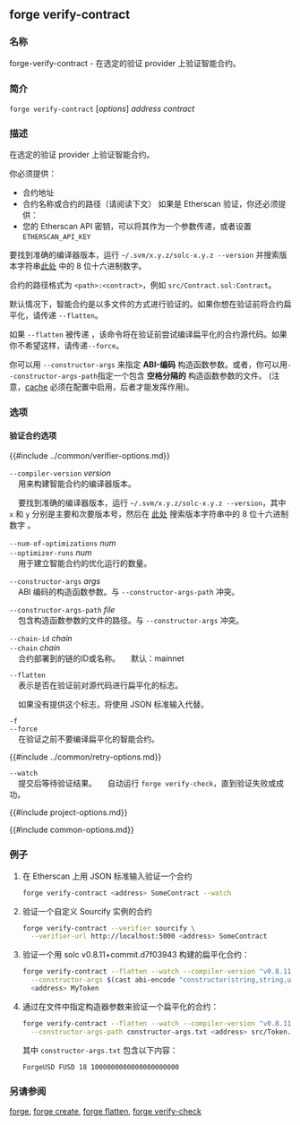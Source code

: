 ## forge verify-contract

### 名称

forge-verify-contract - 在选定的验证 provider 上验证智能合约。

### 简介

``forge verify-contract`` [*options*] *address* *contract*

### 描述

在选定的验证 provider 上验证智能合约。

你必须提供：
- 合约地址
- 合约名称或合约的路径（请阅读下文）
如果是 Etherscan 验证，你还必须提供：
- 您的 Etherscan API 密钥，可以将其作为一个参数传递，或者设置 `ETHERSCAN_API_KEY`

要找到准确的编译器版本，运行 `~/.svm/x.y.z/solc-x.y.z --version` 并搜索版本字符串[此处](https://etherscan.io/solcversions) 中的 8 位十六进制数字。

合约的路径格式为 `<path>:<contract>`，例如 `src/Contract.sol:Contract`。

默认情况下，智能合约是以多文件的方式进行验证的。如果你想在验证前将合约扁平化，请传递 `--flatten`。

如果 `--flatten` 被传递 ，该命令将在验证前尝试编译扁平化的合约源代码。如果你不希望这样，请传递`--force`。

你可以用 `--constructor-args` 来指定 **ABI-编码** 构造函数参数。或者，你可以用`--constructor-args-path`指定一个包含 **空格分隔的** 构造函数参数的文件。
(注意，[cache](.../config/project.html#cache) 必须在配置中启用，后者才能发挥作用)。

### 选项

#### 验证合约选项

{{#include ../common/verifier-options.md}}

`--compiler-version` *version*  
&nbsp;&nbsp;&nbsp;&nbsp;用来构建智能合约的编译器版本。

&nbsp;&nbsp;&nbsp;&nbsp;要找到准确的编译器版本，运行 `~/.svm/x.y.z/solc-x.y.z --version`，其中 `x` 和 `y` 分别是主要和次要版本号，然后在 [此处](https://etherscan.io/solcversions) 搜索版本字符串中的 8 位十六进制数字 。

`--num-of-optimizations` *num*  
`--optimizer-runs` *num*      
&nbsp;&nbsp;&nbsp;&nbsp;用于建立智能合约的优化运行的数量。

`--constructor-args` *args*  
&nbsp;&nbsp;&nbsp;&nbsp;ABI 编码的构造函数参数。与 `--constructor-args-path` 冲突。

`--constructor-args-path` *file*  
&nbsp;&nbsp;&nbsp;&nbsp;包含构造函数参数的文件的路径。与 `--constructor-args` 冲突。

`--chain-id` *chain*  
`--chain` *chain*  
&nbsp;&nbsp;&nbsp;&nbsp;合约部署到的链的ID或名称。
&nbsp;&nbsp;&nbsp;&nbsp;默认：mainnet

`--flatten`  
&nbsp;&nbsp;&nbsp;&nbsp;表示是否在验证前对源代码进行扁平化的标志。

&nbsp;&nbsp;&nbsp;&nbsp;如果没有提供这个标志，将使用 JSON 标准输入代替。

`-f`  
`--force`  
&nbsp;&nbsp;&nbsp;&nbsp;在验证之前不要编译扁平化的智能合约。

{{#include ../common/retry-options.md}}

`--watch`  
&nbsp;&nbsp;&nbsp;&nbsp;提交后等待验证结果。
&nbsp;&nbsp;&nbsp;&nbsp;自动运行 `forge verify-check`，直到验证失败或成功。

{{#include project-options.md}}

{{#include common-options.md}}

### 例子

1. 在 Etherscan 上用 JSON 标准输入验证一个合约
    ```sh
    forge verify-contract <address> SomeContract --watch

2. 验证一个自定义 Sourcify 实例的合约
    ```sh
    forge verify-contract --verifier sourcify \
      --verifier-url http://localhost:5000 <address> SomeContract
    ```

3. 验证一个用 solc v0.8.11+commit.d7f03943 构建的扁平化合约：
    ```sh
    forge verify-contract --flatten --watch --compiler-version "v0.8.11+commit.d7f03943" \
      --constructor-args $(cast abi-encode "constructor(string,string,uint256,uint256)" "ForgeUSD" "FUSD" 18 1000000000000000000000) \
      <address> MyToken
    ```

4. 通过在文件中指定构造器参数来验证一个扁平化的合约：
    ```sh
    forge verify-contract --flatten --watch --compiler-version "v0.8.11+commit.d7f03943" \
      --constructor-args-path constructor-args.txt <address> src/Token.sol:MyToken
    ```
    其中 `constructor-args.txt` 包含以下内容：
    ```text
    ForgeUSD FUSD 18 1000000000000000000000
    ```


### 另请参阅

[forge](./forge.md), [forge create](./forge-create.md), [forge flatten](./forge-flatten.md), [forge verify-check](./forge-verify-check.md)
